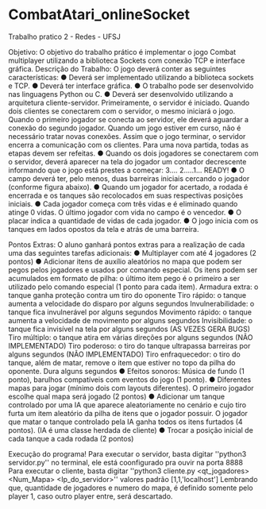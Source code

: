 # CombatAtari_onlineSocket
Trabalho pratico 2 - Redes - UFSJ 


Objetivo: O objetivo do trabalho prático é implementar o jogo Combat multiplayer utilizando a
biblioteca Sockets com conexão TCP e interface gráfica.
Descrição do Trabalho: O jogo deverá conter as seguintes características:
● Deverá ser implementado utilizando a biblioteca sockets e TCP.
● Deverá ter interface gráfica.
● O trabalho pode ser desenvolvido nas linguagens Python ou C.
● Deverá ser desenvolvido utilizando a arquitetura cliente-servidor. Primeiramente, o servidor é
iniciado. Quando dois clientes se conectarem com o servidor, o mesmo iniciará o jogo. Quando o
primeiro jogador se conecta ao servidor, ele deverá aguardar a conexão do segundo jogador.
Quando um jogo estiver em curso, não é necessário tratar novas conexões. Assim que o jogo
terminar, o servidor encerra a comunicação com os clientes. Para uma nova partida, todas as
etapas devem ser refeitas.
● Quando os dois jogadores se conectarem com o servidor, deverá aparecer na tela do jogador um
contador decrescente informando que o jogo está prestes a começar: 3.... 2.....1... READY!
● O campo deverá ter, pelo menos, duas barreiras iniciais cercando o jogador (conforme figura
abaixo).
● Quando um jogador for acertado, a rodada é encerrada e os tanques são recolocados em suas
respectivas posições iniciais.
● Cada jogador começa com três vidas e é eliminado quando atinge 0 vidas. O último jogador com
vida no campo é o vencedor.
● O placar indica a quantidade de vidas de cada jogador.
● O jogo inicia com os tanques em lados opostos da tela e atrás de uma barreira.


Pontos Extras: O aluno ganhará pontos extras para a realização de cada uma das seguintes tarefas
adicionais:
● Multiplayer com até 4 jogadores (2 pontos)
● Adicionar itens de auxílio aleatórios no mapa que podem ser pegos pelos jogadores e usados
por comando especial. Os itens podem ser acumulados em formato de pilha: o último item pego
é o primeiro a ser utilizado pelo comando especial (1 ponto para cada item).
  Armadura extra: o tanque ganha proteção contra um tiro do oponente
  Tiro rápido: o tanque aumenta a velocidade do disparo por alguns segundos
  Invulnerabilidade: o tanque fica invulnerável por alguns segundos
  Movimento rápido: o tanque aumenta a velocidade de movimento por alguns
segundos
  Invisibilidade: o tanque fica invisível na tela por alguns segundos (AS VEZES GERA BUGS)
  Tiro múltiplo: o tanque atira em várias direções por alguns segundos (NÃO IMPLEMENTADO)
  Tiro poderoso: o tiro do tanque ultrapassa barreiras por alguns segundos (NÃO IMPLEMENTADO)
  Tiro enfraquecedor: o tiro do tanque, além de matar, remove o item que estiver no
topo da pilha do oponente. Dura alguns segundos
● Efeitos sonoros: Música de fundo (1 ponto), barulhos compatíveis com eventos do jogo (1
ponto).
● Diferentes mapas para jogar (mínimo dois com layouts diferentes). O primeiro jogador escolhe
qual mapa será jogado (2 pontos)
● Adicionar um tanque controlado por uma IA que aparece aleatoriamente no cenário e cujo tiro
furta um item aleatório da pilha de itens que o jogador possuir. O jogador que matar o tanque
controlado pela IA ganha todos os itens furtados (4 pontos). (IA é uma classe herdada de cliente)
● Trocar a posição inicial de cada tanque a cada rodada (2 pontos)

Execução do programa!
Para executar o servidor, basta digitar ''python3 servidor.py'' no terminal, ele está coonfigurado pra ouvir na porta 8888
Para executar o cliente, basta digitar ''python3 cliente.py <qt_jogadores> <Num_Mapa> <Ip_do_servidor>'' valores padrão [1,1,'localhost'] 
Lembrando que, quantidade de jogadores e numero do mapa, é definido somente pelo player 1, caso outro player entre, será descartado.

